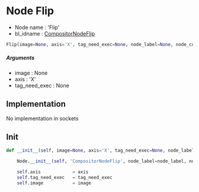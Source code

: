 # Node Flip

- Node name : 'Flip'
- bl_idname : [CompositorNodeFlip](https://docs.blender.org/api/current/bpy.types.CompositorNodeFlip.html)


``` python
Flip(image=None, axis='X', tag_need_exec=None, node_label=None, node_color=None, **kwargs)
```
##### Arguments

- image : None
- axis : 'X'
- tag_need_exec : None

## Implementation

No implementation in sockets

## Init

``` python
def __init__(self, image=None, axis='X', tag_need_exec=None, node_label=None, node_color=None, **kwargs):

    Node.__init__(self, 'CompositorNodeFlip', node_label=node_label, node_color=node_color, **kwargs)

    self.axis            = axis
    self.tag_need_exec   = tag_need_exec
    self.image           = image
```

